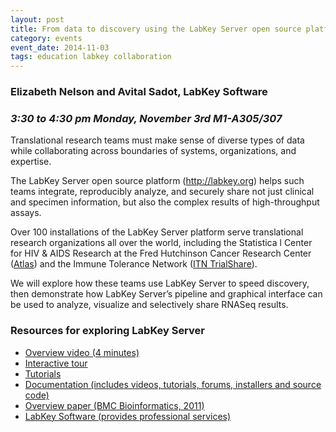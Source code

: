 ```yaml
---
layout: post
title: From data to discovery using the LabKey Server open source platform
category: events
event_date: 2014-11-03
tags: education labkey collaboration
---
```


### Elizabeth Nelson and Avital Sadot, LabKey Software

### *3:30 to 4:30 pm Monday, November 3rd M1-A305/307*

Translational research teams must make sense of diverse types of data while collaborating across boundaries of systems, organizations, and expertise.

The LabKey Server open source platform (<http://labkey.org>) helps such teams integrate, reproducibly analyze, and securely share not just clinical and specimen information, but also the complex results of high-throughput assays.

Over 100 installations of the LabKey Server platform serve translational research organizations all over the world, including the Statistica
l Center for HIV & AIDS Research at the Fred Hutchinson Cancer Research Center ([Atlas](http://atlas.scharp.org)) and the Immune Tolerance Network ([ITN TrialShare](http://itntrialshare.org)).

We will explore how these teams use LabKey Server to speed discovery, then demonstrate how LabKey Server’s pipeline and graphical interface can be used to analyze, visualize and selectively share RNASeq results.


### Resources for exploring LabKey Server

- [Overview video (4 minutes)](http://labkey.wistia.com/medias/7pocihb7v1)
- [Interactive tour](https://www.labkey.org/project/home/Demos/10minutetour/begin.view?pageId=Start%20Here)
- [Tutorials](https://www.labkey.org/wiki/home/Documentation/page.view?name=tutorials)
- [Documentation (includes videos, tutorials, forums, installers and source code)](https://www.labkey.org)
- [Overview paper (BMC Bioinformatics, 2011)](http://www.biomedcentral.com/1471-2105/12/71)
- [LabKey Software (provides professional services)](http://www.labkey.com)
